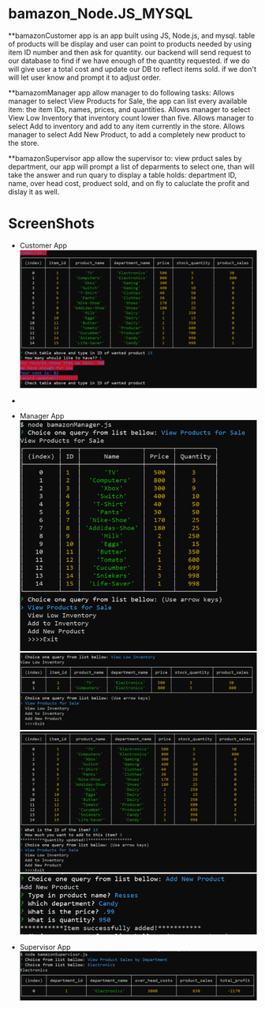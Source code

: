 # bamazon_Node.JS_MYSQL

**bamazonCustomer app is an app built using JS, Node.js, and mysql.
        table of products will be display and user can point to products needed by using item ID number and then ask for quantity.
        our backend will send request to our database to find if we have enough of the quantity requested.
        if we do will give user a total cost and update our DB to reflect items sold.
        if we don't will let user know and prompt it to adjust order.

**bamazomManager app allow manager to do following tasks:
        Allows manager to select View Products for Sale, the app can list every available item: the item IDs, names, prices, and quantities.
        Allows manager to select View Low Inventory that inventory count lower than five.
        Allows manager to select Add to inventory and add to any item currently in the store.
        Allows manager to select Add New Product, to add a completely new product to the store.

**bamazonSupervisor app allow the supervisor to:
        view prduct sales by department, 
        our app will prompt a list of deparments to select one, than will take the answer and run quary to display a table holds:
        department ID, name, over head cost, produect sold, and on fly to caluclate the profit and dislay it as well.

# ScreenShots
* Customer App
![](Images/customer.PNG)
* 
* Manager App
![](Images/manager1.PNG)
![](Images/manager2.PNG)
![](Images/manager3.PNG)
![](Images/manager4.PNG)

* Supervisor App
![](Images/super1.PNG)


